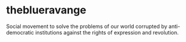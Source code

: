 # theblueravange
Social movement to solve the problems of our world corrupted by anti-democratic institutions against the rights of expression and revolution.

